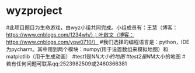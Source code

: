 # wyzproject
#此项目题目为生命游戏，由wyz小组共同完成。小组成员有：王慧（博客：https://www.cnblogs.com/1234wh/）；叶啟文（博客：https://www.cnblogs.com/yqw0710/）
#我们选择的编程语言是：python，IDE为pycharm。其中用到两个模块：numpy(用于设置数组来模拟地图）和matplotlib（用于生成动画）
#test1是N*N大小的地图
#test2是N*M大小的地图
#若有任何问题可联系qq:2523982509或2460366381
